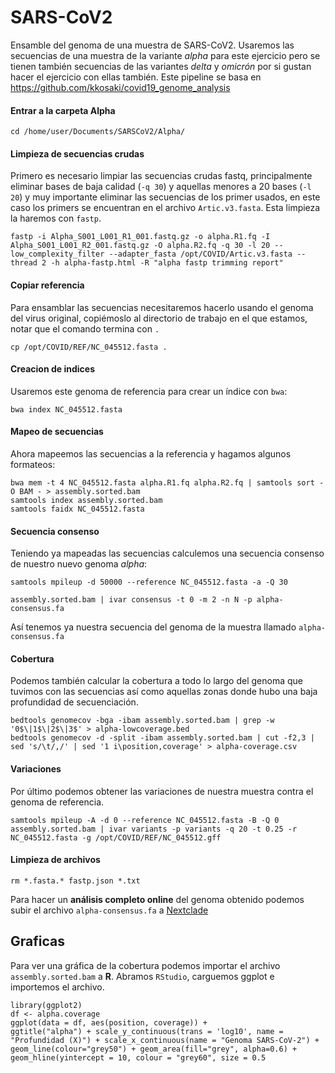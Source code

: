 # SARS-CoV2

Ensamble del genoma de una muestra de SARS-CoV2. Usaremos las secuencias de una muestra de la variante *alpha* para este ejercicio pero se tienen también secuencias de las variantes *delta* y *omicrón* por si gustan hacer el ejercicio con ellas también. Este pipeline se basa en https://github.com/kkosaki/covid19_genome_analysis

#### Entrar a la carpeta Alpha
	cd /home/user/Documents/SARSCoV2/Alpha/
#### Limpieza de secuencias crudas
Primero es necesario limpiar las secuencias crudas fastq, principalmente eliminar bases de baja calidad (`-q 30`) y aquellas menores a 20 bases (`-l 20`) y muy importante eliminar las secuencias de los primer usados, en este caso los primers se encuentran en el archivo `Artic.v3.fasta`. Esta limpieza la haremos con `fastp`.

	fastp -i Alpha_S001_L001_R1_001.fastq.gz -o alpha.R1.fq -I Alpha_S001_L001_R2_001.fastq.gz -O alpha.R2.fq -q 30 -l 20 --low_complexity_filter --adapter_fasta /opt/COVID/Artic.v3.fasta --thread 2 -h alpha-fastp.html -R "alpha fastp trimming report"
#### Copiar referencia
Para ensamblar las secuencias necesitaremos hacerlo usando el genoma del virus original, copiémoslo al directorio de trabajo en el que estamos, notar que el comando termina con `.`

	cp /opt/COVID/REF/NC_045512.fasta .
#### Creacion de indices
Usaremos este genoma de referencia para crear un índice con `bwa`:

	bwa index NC_045512.fasta
#### Mapeo de secuencias
Ahora mapeemos las secuencias a la referencia y hagamos algunos formateos:

	bwa mem -t 4 NC_045512.fasta alpha.R1.fq alpha.R2.fq | samtools sort -O BAM - > assembly.sorted.bam
	samtools index assembly.sorted.bam
	samtools faidx NC_045512.fasta
#### Secuencia consenso
Teniendo ya mapeadas las secuencias calculemos una secuencia consenso de nuestro nuevo genoma *alpha*:

	samtools mpileup -d 50000 --reference NC_045512.fasta -a -Q 30

	assembly.sorted.bam | ivar consensus -t 0 -m 2 -n N -p alpha-consensus.fa

Así tenemos ya nuestra secuencia del genoma de la muestra llamado `alpha-consensus.fa`
#### Cobertura
Podemos también calcular la cobertura a todo lo largo del genoma que tuvimos con las secuencias así como aquellas zonas donde hubo una baja profundidad de secuenciación.

	bedtools genomecov -bga -ibam assembly.sorted.bam | grep -w '0$\|1$\|2$\|3$' > alpha-lowcoverage.bed
	bedtools genomecov -d -split -ibam assembly.sorted.bam | cut -f2,3 | sed 's/\t/,/' | sed '1 i\position,coverage' > alpha-coverage.csv
#### Variaciones
Por último podemos obtener las variaciones de nuestra muestra contra el genoma de referencia.

	samtools mpileup -A -d 0 --reference NC_045512.fasta -B -Q 0 assembly.sorted.bam | ivar variants -p variants -q 20 -t 0.25 -r NC_045512.fasta -g /opt/COVID/REF/NC_045512.gff
#### Limpieza de archivos
	rm *.fasta.* fastp.json *.txt
Para hacer un **análisis completo online** del genoma obtenido podemos subir el archivo `alpha-consensus.fa` a [Nextclade](https://clades.nextstrain.org/)


## Graficas
Para ver una gráfica de la cobertura podemos importar el archivo `assembly.sorted.bam` a **R**.
Abramos `RStudio`, carguemos ggplot e importemos el archivo.

	library(ggplot2)
	df <- alpha.coverage
	ggplot(data = df, aes(position, coverage)) +
	ggtitle("alpha") + scale_y_continuous(trans = 'log10', name = "Profundidad (X)") + scale_x_continuous(name = "Genoma SARS-CoV-2") + geom_line(colour="grey50") + geom_area(fill="grey", alpha=0.6) + geom_hline(yintercept = 10, colour = "grey60", size = 0.5
